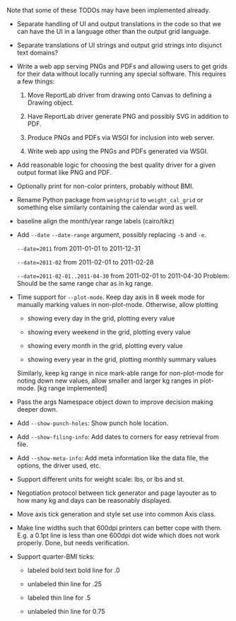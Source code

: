 Note that some of these TODOs may have been implemented already.

  * Separate handling of UI and output translations in the code so
    that we can have the UI in a language other than the output grid
    language.

  * Separate translations of UI strings and output grid strings into
    disjunct text domains?

  * Write a web app serving PNGs and PDFs and allowing users to get
    grids for their data without locally running any special
    software. This requires a few things:

      1. Move ReportLab driver from drawing onto Canvas to defining a
         Drawing object.

      2. Have ReportLab driver generate PNG and possibly SVG in
         addition to PDF.

      3. Produce PNGs and PDFs via WSGI for inclusion into web server.

      4. Write web app using the PNGs and PDFs generated via WSGI.

  * Add reasonable logic for choosing the best quality driver for a
	given output format like PNG and PDF.

  * Optionally print for non-color printers, probably without BMI.

  * Rename Python package from `weightgrid` to `weight_cal_grid` or
    something else similarly containing the calendar word as well.

  * baseline align the month/year range labels (cairo/tikz)

  * Add `--date` `--date-range` argument, possibly replacing `-b` and `-e`.

    `--date=2011`      from 2011-01-01 to 2011-12-31

    `--date=2011-02`   from 2011-02-01 to 2011-02-28

    `--date=2011-02-01..2011-04-30`   from 2011-02-01 to 2011-04-30
      Problem: Should be the same range char as in kg range.

  * Time support for `--plot-mode`. Keep day axis in 8 week mode for
    manually marking values in non-plot-mode. Otherwise, allow
    plotting

      * showing every day in the grid, plotting every value

      * showing every weekend in the grid, plotting every value

      * showing every month in the grid, plotting every value

      * showing every year in the grid, plotting monthly summary
        values

    Similarly, keep kg range in nice mark-able range for non-plot-mode
    for noting down new values, allow smaller and larger kg ranges in
    plot-mode. [kg range implemented]

  * Pass the args Namespace object down to improve decision making
    deeper down.

  * Add `--show-punch-holes`: Show punch hole location.

  * Add `--show-filing-info`: Add dates to corners for easy retrieval
    from file.

  * Add `--show-meta-info`: Add meta information like the data file, the
    options, the driver used, etc.

  * Support different units for weight scale: lbs, or lbs and st.

  * Negotiation protocol between tick generator and page layouter as
    to how many kg and days can be reasonably displayed.

  * Move axis tick generation and style set use into common Axis
    class.

  * Make line widths such that 600dpi printers can better cope with
    them. E.g. a 0.1pt line is less than one 600dpi dot wide which
    does not work properly. Done, but needs verification.

  * Support quarter-BMI ticks:

      * labeled bold text bold line for .0

      * unlabeled thin line for .25

      * labeled thin line for .5

      * unlabeled thin line for 0.75
